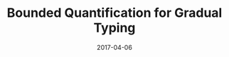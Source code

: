 ---
type: unpub
authors:
  - Harley Eades III
  - Michael Townsend
title: "Bounded Quantification for Gradual Typing"
note: "<strong>Last updated:</strong> April 6, 2017"
date: 2017-04-06
resource:
  type: pdf
  pdf-url: includes/pubs/Bounded-Draft.pdf
---